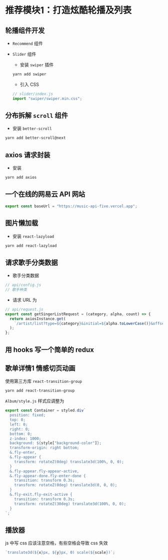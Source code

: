 # 推荐模块1：打造炫酷轮播及列表
## 轮播组件开发
- `Recommend` 组件

- `Slider` 组件
    -   安装 `swiper` 插件
    ```bash
    yarn add swiper
    ```

    - 引入 CSS
    ```js
    // slider/index.js
    import "swiper/swiper.min.css";
    ```

## 分布拆解 `scroll` 组件
- 安装 `better-scroll`
```bash
yarn add better-scroll@next
```

## axios 请求封装
- 安装 
```bash
yarn add axios
```


## 一个在线的网易云 API 网站
```js
export const baseUrl = "https://music-api-five.vercel.app";
```

## 图片懒加载
- 安装 `react-lazyload`
```bash
yarn add react-lazyload
```


## 请求歌手分类数据
- 歌手分类数据
```js
// api/config.js
// 歌手种类

```

- 请求 URL 为 
```js
// api/request.js
export const getSingerListRequest = (category, alpha, count) => {
  return axiosInstance.get(
    `/artist/list?type=${category}&initial=${alpha.toLowerCase()}&offset=${count}`
  );
};
```

## 用 hooks 写一个简单的 redux


## 歌单详情1 情感切页动画
使用第三方库 `react-transition-group`
```bash
yarn add react-transition-group
```

`Album/style.js` 样式应调整为
```js
export const Container = styled.div`
  position: fixed;
  top: 0;
  left: 0;
  right: 0;
  bottom: 0;
  z-index: 1000;
  background: ${style["background-color"]};
  transform-origin: right bottom;
  &.fly-enter,
  &.fly-appear {
    transform: rotateZ(0deg) translate3d(100%, 0, 0);
  }
  &.fly-appear.fly-appear-active,
  &.fly-appear-done.fly-enter-done {
    transition: transform 0.3s;
    transform: rotateZ(0deg) translate3d(0, 0, 0);
  }
  &.fly-exit.fly-exit-active {
    transition: transform 0.3s;
    transform: rotateZ(30deg) translate3d(100%, 0, 0);
  }
`;
```

## 播放器 
js 中写 css 应该注意空格，有些空格会导致 css 失效
```js
`translate3d(${x}px, ${y}px, 0) scale(${scale})`;
```